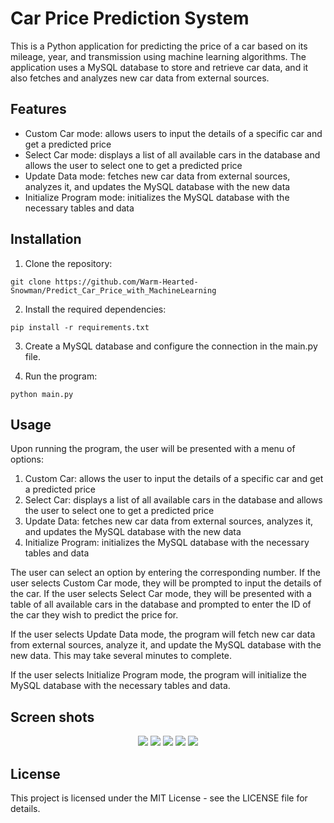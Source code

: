 # Car Price Prediction System

This is a Python application for predicting the price of a car based on its mileage, year, and transmission using
machine learning algorithms. The application uses a MySQL database to store and retrieve car data, and it also fetches
and analyzes new car data from external sources.

## Features

* Custom Car mode: allows users to input the details of a specific car and get a predicted price
* Select Car mode: displays a list of all available cars in the database and allows the user to select one to get a
  predicted price
* Update Data mode: fetches new car data from external sources, analyzes it, and updates the MySQL database with the new
  data
* Initialize Program mode: initializes the MySQL database with the necessary tables and data

## Installation

1. Clone the repository:

```
git clone https://github.com/Warm-Hearted-Snowman/Predict_Car_Price_with_MachineLearning
```

2. Install the required dependencies:

```
pip install -r requirements.txt
```

3. Create a MySQL database and configure the connection in the main.py file.

4. Run the program:

```
python main.py
```

## Usage

Upon running the program, the user will be presented with a menu of options:

1. Custom Car: allows the user to input the details of a specific car and get a predicted price
2. Select Car: displays a list of all available cars in the database and allows the user to select one to get a
   predicted price
3. Update Data: fetches new car data from external sources, analyzes it, and updates the MySQL database with the new
   data
4. Initialize Program: initializes the MySQL database with the necessary tables and data

The user can select an option by entering the corresponding number. If the user selects Custom Car mode, they will be
prompted to input the details of the car. If the user selects Select Car mode, they will be presented with a table of
all available cars in the database and prompted to enter the ID of the car they wish to predict the price for.

If the user selects Update Data mode, the program will fetch new car data from external sources, analyze it, and update
the MySQL database with the new data. This may take several minutes to complete.

If the user selects Initialize Program mode, the program will initialize the MySQL database with the necessary tables
and data.

## Screen shots


<p align="center">
  <img src=https://i.imgur.com/b7JXSMT.png>
  <img src=https://i.imgur.com/Cr1GOFk.png>
  <img src=https://i.imgur.com/Yvj9Fd2.png>
  <img src=https://i.imgur.com/0nbzSuC.png>
  <img src=https://i.imgur.com/9ccbypl.png>
</p>


## License

This project is licensed under the MIT License - see the LICENSE file for details.




